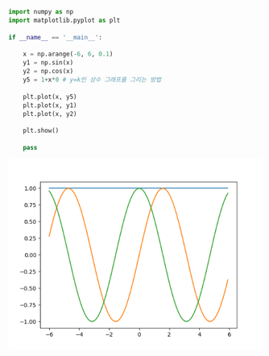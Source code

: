

```python
import numpy as np
import matplotlib.pyplot as plt

if __name__ == '__main__':
    
    x = np.arange(-6, 6, 0.1)
    y1 = np.sin(x)
    y2 = np.cos(x)
    y5 = 1+x*0 # y=k인 상수 그래프를 그리는 방법
 
    plt.plot(x, y5)  
    plt.plot(x, y1)
    plt.plot(x, y2)
    
    plt.show()
    
    pass
```

![img](https://github.com/jis1218/Python-matplotlib-prac/blob/master/img/FIG.png)